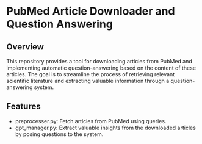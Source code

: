 # PubMed Article Downloader and Question Answering
## Overview
This repository provides a tool for downloading articles from PubMed and implementing automatic question-answering based on the content of these articles. The goal is to streamline the process of retrieving relevant scientific literature and extracting valuable information through a question-answering system.
## Features
- preprocesser.py: Fetch articles from PubMed using queries.
- gpt_manager.py: Extract valuable insights from the downloaded articles by posing questions to the system.

